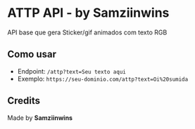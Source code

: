 # ATTP API - by Samziinwins

API base que gera Sticker/gif animados com texto RGB

## Como usar

- Endpoint: `/attp?text=Seu texto aqui`
- Exemplo: `https://seu-dominio.com/attp?text=Oi%20sumida`

## Credits

Made by **Samziinwins**
